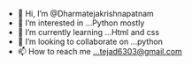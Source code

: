 - 👋 Hi, I’m @Dharmatejakrishnapatnam
- 👀 I’m interested in ...Python mostly
- 🌱 I’m currently learning ...Html and css 
- 💞️ I’m looking to collaborate on ...python
- 📫 How to reach me ...tejad6303@gmail.com

<!---
Dharmatejakrishnapatnam/Dharmatejakrishnapatnam is a ✨ special ✨ repository because its `README.md` (this file) appears on your GitHub profile.
You can click the Preview link to take a look at your changes.
--->
